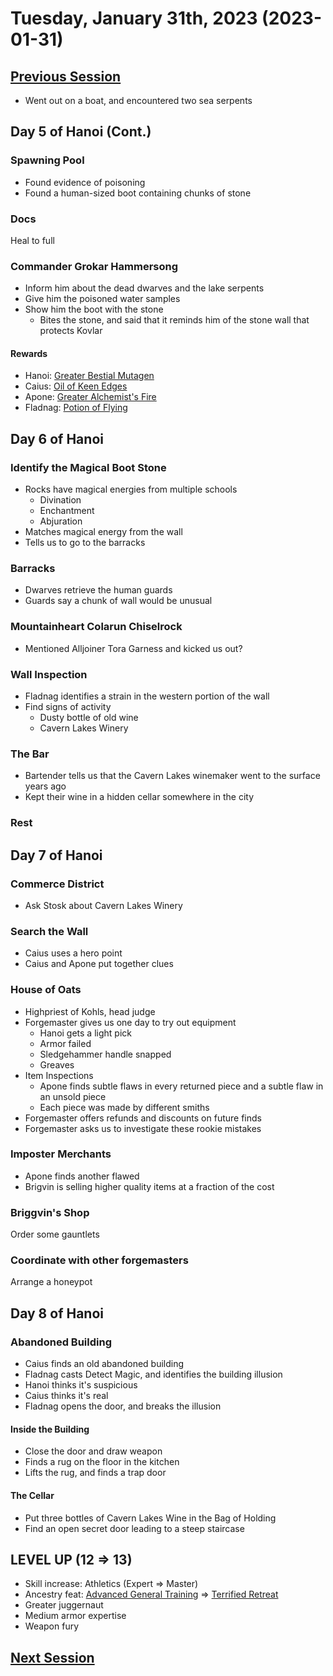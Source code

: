 # Tuesday, January 31th, 2023 (2023-01-31)

## [Previous Session](./2023-01-24.md)

- Went out on a boat, and encountered two sea serpents

## Day 5 of Hanoi (Cont.)

### Spawning Pool

- Found evidence of poisoning
- Found a human-sized boot containing chunks of stone

### Docs

Heal to full

### Commander Grokar Hammersong

- Inform him about the dead dwarves and the lake serpents
- Give him the poisoned water samples
- Show him the boot with the stone
  - Bites the stone, and said that it reminds him of the stone wall that protects Kovlar

#### Rewards

- Hanoi: [Greater Bestial Mutagen](https://2e.aonprd.com/Equipment.aspx?ID=82)
- Caius: [Oil of Keen Edges](https://2e.aonprd.com/Equipment.aspx?ID=177)
- Apone: [Greater Alchemist's Fire](https://2e.aonprd.com/Equipment.aspx?ID=75)
- Fladnag: [Potion of Flying](https://2e.aonprd.com/Equipment.aspx?ID=189)

## Day 6 of Hanoi

### Identify the Magical Boot Stone

- Rocks have magical energies from multiple schools
  - Divination
  - Enchantment
  - Abjuration
- Matches magical energy from the wall
- Tells us to go to the barracks

### Barracks

- Dwarves retrieve the human guards
- Guards say a chunk of wall would be unusual

### Mountainheart Colarun Chiselrock

- Mentioned Alljoiner Tora Garness and kicked us out?

### Wall Inspection

- Fladnag identifies a strain in the western portion of the wall
- Find signs of activity
  - Dusty bottle of old wine
  - Cavern Lakes Winery

### The Bar

- Bartender tells us that the Cavern Lakes winemaker went to the surface years ago
- Kept their wine in a hidden cellar somewhere in the city

### Rest

## Day 7 of Hanoi

### Commerce District

- Ask Stosk about Cavern Lakes Winery

### Search the Wall

- Caius uses a hero point
- Caius and Apone put together clues

### House of Oats

- Highpriest of Kohls, head judge
- Forgemaster gives us one day to try out equipment
  - Hanoi gets a light pick
  - Armor failed
  - Sledgehammer handle snapped
  - Greaves
- Item Inspections
  - Apone finds subtle flaws in every returned piece and a subtle flaw in an unsold piece
  - Each piece was made by different smiths
- Forgemaster offers refunds and discounts on future finds
- Forgemaster asks us to investigate these rookie mistakes

### Imposter Merchants

- Apone finds another flawed
- Brigvin is selling higher quality items at a fraction of the cost

### Briggvin's Shop

Order some gauntlets

### Coordinate with other forgemasters

Arrange a honeypot

## Day 8 of Hanoi

### Abandoned Building

- Caius finds an old abandoned building
- Fladnag casts Detect Magic, and identifies the building illusion
- Hanoi thinks it's suspicious
- Caius thinks it's real
- Fladnag opens the door, and breaks the illusion

#### Inside the Building

- Close the door and draw weapon
- Finds a rug on the floor in the kitchen
- Lifts the rug, and finds a trap door

#### The Cellar

- Put three bottles of Cavern Lakes Wine in the Bag of Holding
- Find an open secret door leading to a steep staircase

## LEVEL UP (12 => 13)

- Skill increase: Athletics (Expert => Master)
- Ancestry feat: [Advanced General Training](https://2e.aonprd.com/Feats.aspx?ID=1440) => [Terrified Retreat](https://2e.aonprd.com/Feats.aspx?ID=853)
- Greater juggernaut
- Medium armor expertise
- Weapon fury

## [Next Session](./2023-02-07.md)
